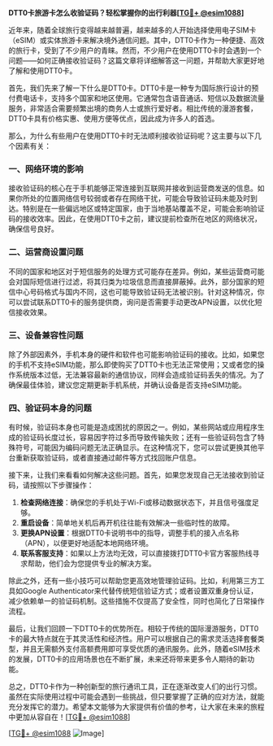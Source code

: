 **DTT0卡旅游卡怎么收验证码？轻松掌握你的出行利器[[TG💪+ @esim1088](https://t.me/s/esim1088)]**

近年来，随着全球旅行变得越来越普遍，越来越多的人开始选择使用电子SIM卡（eSIM）或实体旅游卡来解决境外通信问题。其中，DTT0卡作为一种便捷、高效的旅行卡，受到了不少用户的青睐。然而，不少用户在使用DTT0卡时会遇到一个问题——如何正确接收验证码？这篇文章将详细解答这一问题，并帮助大家更好地了解和使用DTT0卡。

首先，我们先来了解一下什么是DTT0卡。DTT0卡是一种专为国际旅行设计的预付费电话卡，支持多个国家和地区使用。它通常包含语音通话、短信以及数据流量服务，非常适合需要频繁出境的商务人士或旅行爱好者。相比传统的漫游套餐，DTT0卡具有价格实惠、使用方便等优点，因此成为许多人的首选。

那么，为什么有些用户在使用DTT0卡时无法顺利接收验证码呢？这主要与以下几个因素有关：

### 一、网络环境的影响

接收验证码的核心在于手机能够正常连接到互联网并接收到运营商发送的信息。如果你所处的位置网络信号较弱或者存在网络干扰，可能会导致验证码未能及时到达。特别是在一些偏远地区或特定国家，由于当地基站覆盖不足，可能会影响验证码的接收效率。因此，在使用DTT0卡之前，建议提前检查所在地区的网络状况，确保信号良好。

### 二、运营商设置问题

不同的国家和地区对于短信服务的处理方式可能存在差异。例如，某些运营商可能会对国际短信进行过滤，将其归类为垃圾信息而直接屏蔽掉。此外，部分国家的短信中心号码格式与国内不同，这也可能导致验证码无法被识别。针对这种情况，你可以尝试联系DTT0卡的服务提供商，询问是否需要手动更改APN设置，以优化短信接收效果。

### 三、设备兼容性问题

除了外部因素外，手机本身的硬件和软件也可能影响验证码的接收。比如，如果您的手机不支持eSIM功能，那么即使购买了DTT0卡也无法正常使用；又或者您的操作系统版本过低，无法兼容最新的通信协议，同样会造成验证码丢失的情况。为了确保最佳体验，建议您定期更新手机系统，并确认设备是否支持eSIM功能。

### 四、验证码本身的问题

有时候，验证码本身也可能是造成困扰的原因之一。例如，某些网站或应用程序生成的验证码长度过长，容易因字符过多而导致传输失败；还有一些验证码包含了特殊符号，可能因为编码问题无法正确显示。在这种情况下，您可以尝试更换其他平台重新获取验证码，或者直接通过邮件等方式找回账户信息。

接下来，让我们来看看如何解决这些问题。首先，如果您发现自己无法接收到验证码，请按照以下步骤操作：

1. **检查网络连接**：确保您的手机处于Wi-Fi或移动数据状态下，并且信号强度足够。
2. **重启设备**：简单地关机后再开机往往能有效解决一些临时性的故障。
3. **更换APN设置**：根据DTT0卡说明书中的指导，调整手机的接入点名称（APN），以便更好地适配本地网络环境。
4. **联系客服支持**：如果以上方法均无效，可以直接拨打DTT0卡官方客服热线寻求帮助，他们会为您提供专业的解决方案。

除此之外，还有一些小技巧可以帮助您更高效地管理验证码。比如，利用第三方工具如Google Authenticator来代替传统短信验证方式；或者设置双重身份认证，减少依赖单一的验证码机制。这些措施不仅提高了安全性，同时也简化了日常操作流程。

最后，让我们回顾一下DTT0卡的优势所在。相较于传统的国际漫游服务，DTT0卡的最大特点就在于其灵活性和经济性。用户可以根据自己的需求灵活选择套餐类型，并且无需额外支付高额费用即可享受优质的通讯服务。此外，随着eSIM技术的发展，DTT0卡的应用场景也在不断扩展，未来还将带来更多令人期待的新功能。

总之，DTT0卡作为一种创新型的旅行通讯工具，正在逐渐改变人们的出行习惯。虽然在实际使用过程中可能会遇到一些挑战，但只要掌握了正确的应对方法，就能充分发挥它的潜力。希望本文能够为大家提供有价值的参考，让大家在未来的旅程中更加从容自在！[[TG💪+ @esim1088](https://t.me/s/esim1088)]

[[TG💪+ @esim1088](https://t.me/s/esim1088) ![Image](https://i.postimg.cc/4NQfJmqS/Snipaste-2025-05-13-00-14-12.png)]